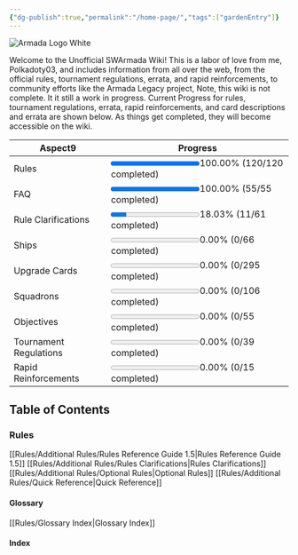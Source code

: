 ```yaml
---
{"dg-publish":true,"permalink":"/home-page/","tags":["gardenEntry"]}
---
```


![Armada Logo White](https://a.l3n.co/i/z4zVac.webp)

Welcome to the Unofficial SWArmada Wiki! This is a labor of love from me, Polkadoty03, and includes information from all over the web, from the official rules, tournament regulations, errata, and rapid reinforcements, to community efforts like the Armada Legacy project, 
Note, this wiki is not complete. It it still a work in progress. Current Progress for rules, tournament regulations, errata, rapid reinforcements, and card descriptions and errata are shown below. As things get completed, they will become accessible on the wiki.


<div><table class="dataview table-view-table"><thead class="table-view-thead"><tr class="table-view-tr-header"><th class="table-view-th"><span>Aspect</span><span class="dataview small-text">9</span></th><th class="table-view-th"><span>Progress</span></th></tr></thead><tbody class="table-view-tbody"><tr><td><span>Rules</span></td><td><span><progress style="color: green" max="100" value="100.00"></progress><span>100.00% (120/120 completed)</span></span></td></tr><tr><td><span>FAQ</span></td><td><span><progress style="color: green" max="100" value="100.00"></progress><span>100.00% (55/55 completed)</span></span></td></tr><tr><td><span>Rule Clarifications</span></td><td><span><progress style="color: orange" max="100" value="18.03"></progress><span>18.03% (11/61 completed)</span></span></td></tr><tr><td><span>Ships</span></td><td><span><progress style="color: orange" max="100" value="0.00"></progress><span>0.00% (0/66 completed)</span></span></td></tr><tr><td><span>Upgrade Cards</span></td><td><span><progress style="color: orange" max="100" value="0.00"></progress><span>0.00% (0/295 completed)</span></span></td></tr><tr><td><span>Squadrons</span></td><td><span><progress style="color: orange" max="100" value="0.00"></progress><span>0.00% (0/106 completed)</span></span></td></tr><tr><td><span>Objectives</span></td><td><span><progress style="color: orange" max="100" value="0.00"></progress><span>0.00% (0/55 completed)</span></span></td></tr><tr><td><span>Tournament Regulations</span></td><td><span><progress style="color: orange" max="100" value="0.00"></progress><span>0.00% (0/39 completed)</span></span></td></tr><tr><td><span>Rapid Reinforcements</span></td><td><span><progress style="color: orange" max="100" value="0.00"></progress><span>0.00% (0/15 completed)</span></span></td></tr></tbody></table></div>



## Table of Contents

### Rules

[[Rules/Additional Rules/Rules Reference Guide 1.5\|Rules Reference Guide 1.5]]
[[Rules/Additional Rules/Rules Clarifications\|Rules Clarifications]]
[[Rules/Additional Rules/Optional Rules\|Optional Rules]]
[[Rules/Additional Rules/Quick Reference\|Quick Reference]]

#### Glossary

[[Rules/Glossary Index\|Glossary Index]]

#### Index




<script src='https://storage.ko-fi.com/cdn/scripts/overlay-widget.js'></script>
<script>
  kofiWidgetOverlay.draw('polkadoty', {
    'type': 'floating-chat',
    'floating-chat.donateButton.text': 'Tip Me',
    'floating-chat.donateButton.background-color': '#ffffff',
    'floating-chat.donateButton.text-color': '#323842'
  });
</script>
